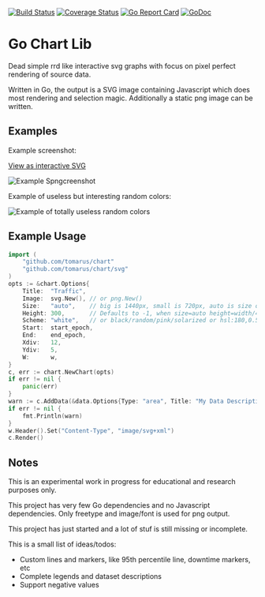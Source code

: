 [![Build Status](https://api.travis-ci.org/tomarus/chart.svg)](https://travis-ci.org/tomarus/chart)
[![Coverage Status](https://coveralls.io/repos/github/tomarus/chart/badge.svg?branch=master)](https://coveralls.io/github/tomarus/chart?branch=master)
[![Go Report Card](https://goreportcard.com/badge/github.com/tomarus/chart)](https://goreportcard.com/report/github.com/tomarus/chart)
[![GoDoc](https://godoc.org/github.com/tomarus/chart?status.svg)](https://godoc.org/github.com/tomarus/chart)

# Go Chart Lib

Dead simple rrd like interactive svg graphs with focus on pixel perfect rendering of source data.

Written in Go, the output is a SVG image containing Javascript which does most rendering and selection magic.
Additionally a static png image can be written.

## Examples

Example screenshot:

[View as interactive SVG](http://s.chiparus.org/6/6b15c5349e894fe9.svg)

![Example Spngcreenshot](http://s.chiparus.org/5/5caa4e08e4b2edb3.png)

Example of useless but interesting random colors:

![Example of totally useless random colors](http://s.chiparus.org/7/7b2fd43470e2475b.png)

## Example Usage

```go
import (
    "github.com/tomarus/chart"
    "github.com/tomarus/chart/svg"
)
opts := &chart.Options{
    Title:  "Traffic",
    Image:  svg.New(), // or png.New()
    Size:   "auto",    // big is 1440px, small is 720px, auto is size of dataset
    Height: 300,       // Defaults to -1, when size=auto height=width/4, otherwise set fixed height
    Scheme: "white",   // or black/random/pink/solarized or hsl:180,0.5,0.25
    Start:  start_epoch,
    End:    end_epoch,
    Xdiv:   12,
    Ydiv:   5,
    W:      w,
}
c, err := chart.NewChart(opts)
if err != nil {
    panic(err)
}
warn := c.AddData(&data.Options{Type: "area", Title: "My Data Description"}, []yourData)
if err != nil {
    fmt.Println(warn)
}
w.Header().Set("Content-Type", "image/svg+xml")
c.Render()
```

## Notes

This is an experimental work in progress for educational and research purposes only.

This project has very few Go dependencies and no Javascript dependencies. Only freetype and image/font is used for png output.

This project has just started and a lot of stuf is still missing or incomplete.

This is a small list of ideas/todos:
* Custom lines and markers, like 95th percentile line, downtime markers, etc
* Complete legends and dataset descriptions
* Support negative values